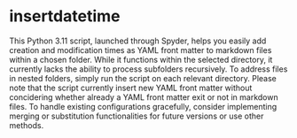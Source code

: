 # insertdatetime

This Python 3.11 script, launched through Spyder, helps you easily add creation and modification times as YAML front matter to markdown files within a chosen folder. While it functions within the selected directory, it currently lacks the ability to process subfolders recursively. 
To address files in nested folders, simply run the script on each relevant directory. 
Please note that the script currently insert new YAML front matter without concidering whether already a YAML front matter exit or not in markdown files. 
To handle existing configurations gracefully, consider implementing merging or substitution functionalities for future versions or use other methods.
